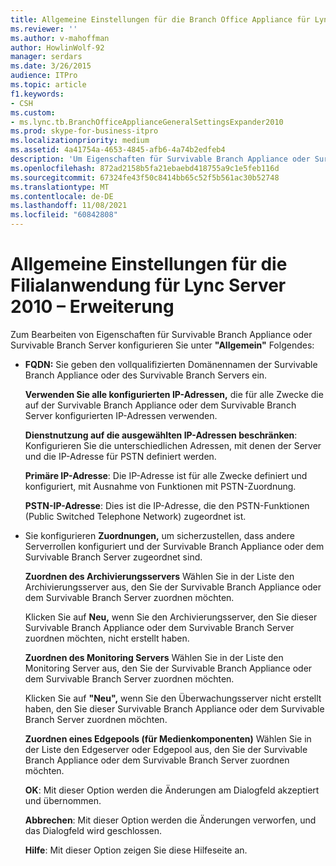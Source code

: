 ```yaml
---
title: Allgemeine Einstellungen für die Branch Office Appliance für Lync Server 2010 – Erweiterung
ms.reviewer: ''
ms.author: v-mahoffman
author: HowlinWolf-92
manager: serdars
ms.date: 3/26/2015
audience: ITPro
ms.topic: article
f1.keywords:
- CSH
ms.custom:
- ms.lync.tb.BranchOfficeApplianceGeneralSettingsExpander2010
ms.prod: skype-for-business-itpro
ms.localizationpriority: medium
ms.assetid: 4a41754a-4653-4845-afb6-4a74b2edfeb4
description: 'Um Eigenschaften für Survivable Branch Appliance oder Survivable Branch Server zu bearbeiten, konfigurieren Sie unter "Allgemein" Folgendes:'
ms.openlocfilehash: 872ad2158b5fa21ebaebd418755a9c1e5feb116d
ms.sourcegitcommit: 67324fe43f50c8414bb65c52f5b561ac30b52748
ms.translationtype: MT
ms.contentlocale: de-DE
ms.lasthandoff: 11/08/2021
ms.locfileid: "60842808"
---
```

# <a name="branch-office-appliance-general-settings-expander-for-lync-server-2010"></a>Allgemeine Einstellungen für die Filialanwendung für Lync Server 2010 – Erweiterung
 
Zum Bearbeiten von Eigenschaften für Survivable Branch Appliance oder Survivable Branch Server konfigurieren Sie unter **"Allgemein"** Folgendes:
  
- **FQDN:** Sie geben den vollqualifizierten Domänennamen der Survivable Branch Appliance oder des Survivable Branch Servers ein.
    
    **Verwenden Sie alle konfigurierten IP-Adressen,** die für alle Zwecke die auf der Survivable Branch Appliance oder dem Survivable Branch Server konfigurierten IP-Adressen verwenden.
    
    **Dienstnutzung auf die ausgewählten IP-Adressen beschränken**: Konfigurieren Sie die unterschiedlichen Adressen, mit denen der Server und die IP-Adresse für PSTN definiert werden.
    
    **Primäre IP-Adresse**: Die IP-Adresse ist für alle Zwecke definiert und konfiguriert, mit Ausnahme von Funktionen mit PSTN-Zuordnung.
    
    **PSTN-IP-Adresse**: Dies ist die IP-Adresse, die den PSTN-Funktionen (Public Switched Telephone Network) zugeordnet ist.
    
- Sie konfigurieren **Zuordnungen,** um sicherzustellen, dass andere Serverrollen konfiguriert und der Survivable Branch Appliance oder dem Survivable Branch Server zugeordnet sind.
    
    **Zuordnen des Archivierungsservers** Wählen Sie in der Liste den Archivierungsserver aus, den Sie der Survivable Branch Appliance oder dem Survivable Branch Server zuordnen möchten.
    
    Klicken Sie auf **Neu,** wenn Sie den Archivierungsserver, den Sie dieser Survivable Branch Appliance oder dem Survivable Branch Server zuordnen möchten, nicht erstellt haben.
    
    **Zuordnen des Monitoring Servers** Wählen Sie in der Liste den Monitoring Server aus, den Sie der Survivable Branch Appliance oder dem Survivable Branch Server zuordnen möchten.
    
    Klicken Sie auf **"Neu",** wenn Sie den Überwachungsserver nicht erstellt haben, den Sie dieser Survivable Branch Appliance oder dem Survivable Branch Server zuordnen möchten.
    
    **Zuordnen eines Edgepools (für Medienkomponenten)** Wählen Sie in der Liste den Edgeserver oder Edgepool aus, den Sie der Survivable Branch Appliance oder dem Survivable Branch Server zuordnen möchten.
    
  **OK**: Mit dieser Option werden die Änderungen am Dialogfeld akzeptiert und übernommen.
  
  **Abbrechen**: Mit dieser Option werden die Änderungen verworfen, und das Dialogfeld wird geschlossen.
  
  **Hilfe**: Mit dieser Option zeigen Sie diese Hilfeseite an.
  

